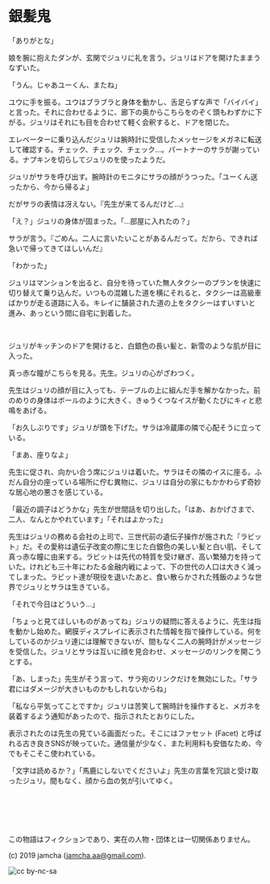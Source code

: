 

# 銀髪鬼

「ありがとな」

娘を腕に抱えたダンが、玄関でジュリに礼を言う。ジュリはドアを開けたままうなずいた。

「うん。じゃあユーくん、またね」

ユウに手を振る。ユウはブラブラと身体を動かし、舌足らずな声で「バイバイ」と言った。それに合わせるように、廊下の奥からこちらをのぞく頭もわずかに下がる。ジュリはそれにも目を合わせて軽く会釈すると、ドアを閉じた。

エレベーターに乗り込んだジュリは腕時計に受信したメッセージをメガネに転送して確認する。チェック、チェック、チェック…。パートナーのサラが謝っている。ナプキンを切らしてジュリのを使ったようだ。

ジュリがサラを呼び出す。腕時計のモニタにサラの顔がうつった。「ユーくん送ったから、今から帰るよ」

だがサラの表情は冴えない。『先生が来てるんだけど…』

「え？」ジュリの身体が固まった。「…部屋に入れたの？」

サラが言う。『ごめん。二人に言いたいことがあるんだって。だから、できれば急いで帰ってきてほしいんだ』

「わかった」

ジュリはマンションを出ると、自分を待っていた無人タクシーのプランを快速に切り替えて乗り込んだ。いつもの混雑した道を横にそれると、タクシーは高級車ばかりが走る道路に入る。キレイに舗装された道の上をタクシーはすいすいと進み、あっという間に自宅に到着した。

<br>

ジュリがキッチンのドアを開けると、白銀色の長い髪と、新雪のような肌が目に入った。

真っ赤な瞳がこちらを見る。先生。ジュリの心がざわつく。

先生はジュリの顔が目に入っても、テーブルの上に組んだ手を解かなかった。前のめりの身体はボールのように大きく、きゅうくつなイスが動くたびにキィと悲鳴をあげる。

「お久しぶりです」ジュリが頭を下げた。サラは冷蔵庫の隣で心配そうに立っている。

「まあ、座りなよ」

先生に促され、向かい合う席にジュリは着いた。サラはその隣のイスに座る。ふだん自分の座っている場所に佇む異物に、ジュリは自分の家にもかかわらず奇妙な居心地の悪さを感じている。

「最近の調子はどうかな」先生が世間話を切り出した。「はあ、おかげさまで、二人、なんとかやれています」「それはよかった」

先生はジュリの務める会社の上司で、三世代前の遺伝子操作が施された『ラビット』だ。その愛称は遺伝子改変の際に生じた白銀色の美しい髪と白い肌、そして真っ赤な瞳に由来する。ラビットは先代の特質を受け継ぎ、高い繁殖力を持っていた。けれども三十年にわたる金融内戦によって、下の世代の人口は大きく減ってしまった。ラビット達が現役を退いたあと、食い散らかされた残飯のような世界でジュリとサラは生きている。

「それで今日はどういう…」

「ちょっと見てほしいものがあってね」ジュリの疑問に答えるように、先生は指を動かし始めた。網膜ディスプレイに表示された情報を指で操作している。何をしているのかジュリ達には理解できないが、間もなく二人の腕時計がメッセージを受信した。ジュリとサラは互いに顔を見合わせ、メッセージのリンクを開こうとする。

「あ、しまった」先生がそう言って、サラ宛のリンクだけを無効にした。「サラ君にはダメージが大きいものかもしれないからね」

「私なら平気ってことですか」ジュリは苦笑して腕時計を操作すると、メガネを装着するよう通知があったので、指示されたとおりにした。

表示されたのは先生の見ている画面だった。そこにはファセット (Facet) と呼ばれる古き良きSNSが映っていた。通信量が少なく、また利用料も安価なため、今でもそこそこ使われている。

「文字は読めるか？」「馬鹿にしないでくださいよ」先生の言葉を冗談と受け取ったジュリ。間もなく、顔から血の気が引いてゆく。



<br>
<br>


<br>
<br>

この物語はフィクションであり、実在の人物・団体とは一切関係ありません。  

(c) 2019 jamcha (jamcha.aa@gmail.com).  

![cc by-nc-sa](https://i.creativecommons.org/l/by-nc-sa/4.0/88x31.png)  

